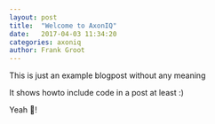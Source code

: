 ```yaml
---
layout: post
title:  "Welcome to AxonIQ"
date:   2017-04-03 11:34:20
categories: axoniq
author: Frank Groot
---
```

This is just an example blogpost without any meaning

It shows howto include code in a post at least :)

Yeah :baby:!